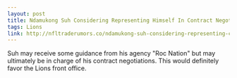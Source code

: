 ```yaml
---
layout: post
title: Ndamukong Suh Considering Representing Himself In Contract Negotiations With The Lions
tags: Lions
link: http://nfltraderumors.co/ndamukong-suh-considering-representing-contract-negotiations-lions/
---
```


Suh may receive some guidance from his agency "Roc Nation" but may ultimately be in charge of his contract negotiations.  This would definitely favor the Lions front office.
